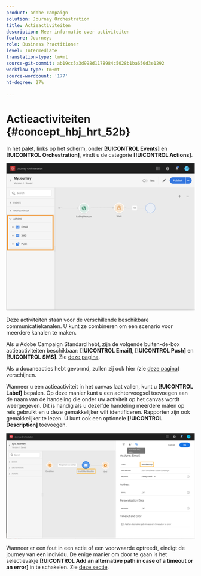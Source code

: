 ```yaml
---
product: adobe campaign
solution: Journey Orchestration
title: Actieactiviteiten
description: Meer informatie over activiteiten
feature: Journeys
role: Business Practitioner
level: Intermediate
translation-type: tm+mt
source-git-commit: ab19cc5a3d998d1178984c5028b1ba650d3e1292
workflow-type: tm+mt
source-wordcount: '177'
ht-degree: 27%

---
```



# Actieactiviteiten {#concept_hbj_hrt_52b}

In het palet, links op het scherm, onder **[!UICONTROL Events]** en **[!UICONTROL Orchestration]**, vindt u de categorie **[!UICONTROL Actions]**.

![](../assets/journey58.png)

Deze activiteiten staan voor de verschillende beschikbare communicatiekanalen. U kunt ze combineren om een scenario voor meerdere kanalen te maken.

Als u Adobe Campaign Standard hebt, zijn de volgende buiten-de-box actieactiviteiten beschikbaar: **[!UICONTROL Email]**, **[!UICONTROL Push]** en **[!UICONTROL SMS]**. Zie [deze pagina](../building-journeys/using-adobe-campaign-actions.md).

Als u douaneacties hebt gevormd, zullen zij ook hier (zie [deze pagina](../building-journeys/using-custom-actions.md)) verschijnen.

Wanneer u een actieactiviteit in het canvas laat vallen, kunt u **[!UICONTROL Label]** bepalen. Op deze manier kunt u een achtervoegsel toevoegen aan de naam van de handeling die onder uw activiteit op het canvas wordt weergegeven. Dit is handig als u dezelfde handeling meerdere malen op reis gebruikt en u deze gemakkelijker wilt identificeren. Rapporten zijn ook gemakkelijker te lezen. U kunt ook een optionele **[!UICONTROL Description]** toevoegen.

![](../assets/journey59bis.png)

Wanneer er een fout in een actie of een voorwaarde optreedt, eindigt de journey van een individu. De enige manier om door te gaan is het selectievakje **[!UICONTROL Add an alternative path in case of a timeout or an error]** in te schakelen. Zie [deze sectie](../building-journeys/using-the-journey-designer.md#paths).
